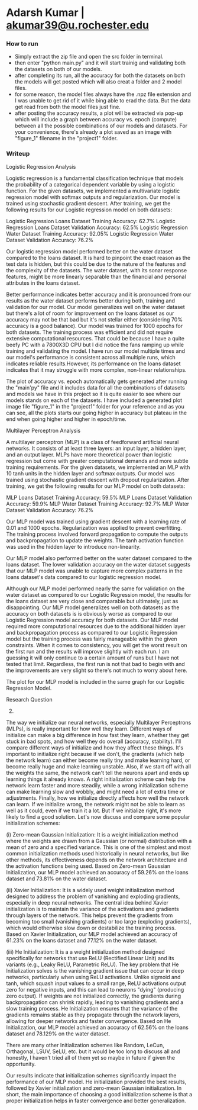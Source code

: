 # Adarsh Kumar | akumar39@u.rochester.edu


### How to run ###

- Simply extract the zip file and open the src folder in terminal. 
- then enter "python main.py" and it will start trainig and validating both the datasets on both of our models.
- after completing its run, all the accuracy for both the datasets on both the models will get posted which will also creat a folder and 2 model files.
- for some reason, the model files always have the .npz file extension and I was unable to get rid of it while bing able to erad the data. But the data get read from both the model files just fine. 
- after posting the accuracy results, a plot will be extracted via pop-up which will include a graph between accuracy vs. epoch (compute) between all the possible combinations of our models and datasets. For your convenience, there's already a plot saved as an image with "figure_1" filename in the "project1" folder. 

### Writeup ###

Logistic Regression Analysis

Logistic regression is a fundamental classification technique that models the probability of a categorical dependent variable by using a logistic function.
For the given datasets, we implemented a multivariate logistic regression model with softmax outputs and regularization. Our model is trained using stochastic gradient descent.
After training, we get the following results for our Logistic regression model on both datasets:

Logistic Regression Loans Dataset Training Accuracy: 62.7%
Logistic Regression Loans Dataset Validation Accuracy: 62.5%
Logistic Regression Water Dataset Training Accuracy: 92.05%
Logistic Regression Water Dataset Validation Accuracy: 76.2%

Our logistic regression model performed better on the water dataset compared to the loans dataset. It is hard to pinpoint the exact reason as the test data is hidden, but this could be due to the nature of the features and the complexity of the datasets. The water dataset, with its sonar response features, might be more linearly separable than the financial and personal attributes in the loans dataset.

Better performance indicates better accuracy and it is pronounced from our results as the water dataset performs better during both, training and validation for our model. Our model generalizes well on the water dataset but there's a lot of room for improvement on the loans dataset as our accuracy may not be that bad but it's not stellar either (considering 70% accuracy is a good balance).
Our model was trained for 1000 epochs for both datasets. The training process was efficient and did not require extensive computational resources. That could be because I have a quite beefy PC with a 7800X3D CPU but I did notice the fans ramping up while training and validating the model. 
I have run our model multiple times and our model's performance is consistent across all multiple runs, which indicates reliable results.However, its performance on the loans dataset indicates that it may struggle with more complex, non-linear relationships.

The plot of accuracy vs. epoch automatically gets generated after running the "main'py" file and it includes data for all the combinations of datasets and models we have in this project so it is quite easier to see where our models stands on each of the datasets.
I have included a generated plot image file "figure_1" in the "project1" folder for your reference and as you can see, all the plots starts our going higher in accuracy but plateau in the end when going higher and higher in epoch/time. 


Multilayer Perceptron Analysis

A multilayer perceptron (MLP) is a class of feedforward artificial neural networks. It consists of at least three layers: an input layer, a hidden layer, and an output layer. MLPs have more theoretical power than logistic regression but come with greater computational demands and more subtle training requirements.
For the given datasets, we implemented an MLP with 10 tanh units in the hidden layer and softmax outputs. Our model was trained using stochastic gradient descent with dropout regularization.
After training, we get the following results for our MLP model on both datasets:

MLP Loans Dataset Training Accuracy: 59.5%
MLP Loans Dataset Validation Accuracy: 59.9%
MLP Water Dataset Training Accuracy: 92.7%
MLP Water Dataset Validation Accuracy: 76.2%

Our MLP model was trained using gradient descent with a learning rate of 0.01 and 1000 epochs. Regularization was applied to prevent overfitting. The training process involved forward propagation to compute the outputs and backpropagation to update the weights. The tanh activation function was used in the hidden layer to introduce non-linearity.

Our MLP model also performed better on the water dataset compared to the loans dataset. The lower validation accuracy on the water dataset suggests that our MLP model was unable to capture more complex patterns in the loans dataset's data compared to our logistic regression model.

Although our MLP model performed nearly the same for validation on the water dataset as compared to our Logistic Regression model, the results for the loans dataset are very close and comparable but ultimately, just as disappointing. Our MLP model generalizes well on both datasets as the accuracy on both datasets is is obviously worse as compared to our Logistic Regression model accuracy for both datasets.
Our MLP model required more computational resources due to the additional hidden layer and backpropagation process as compared to our Logistic Regression model but the training process was fairly manageable within the given constraints. When it comes to consistency, you will get the worst result on the first run and the results will improve slightly with each run. I am guessing it will only continue to a certain amount of runs but I have not tested that limit. Regardless, the first run is not that bad to begin with and the improvements are very slight so there's not much to worry about here.

The plot for our MLP model is included in the same graph for our Logistic Regression Model.


Research Question

2. 

The way we initialize our neural networks, especially Multilayer Perceptrons (MLPs), is really important for how well they learn. Different ways of initialize can make a big difference in how fast they learn, whether they get stuck in bad spots, and how well they do overall (accuracy, stability). I'll compare different ways of initialize and how they affect these things. It's important to initialize right because if we don't, the gradients (which help the network learn) can either become really tiny and make learning hard, or become really huge and make learning unstable. Also, if we start off with all the weights the same, the network can't tell the neurons apart and ends up learning things it already knows. A right initialization scheme can help the network learn faster and more steadily, while a wrong initialization scheme can make learning slow and wobbly, and might need a lot of extra time or adjustments. Finally, how we initialize directly affects how well the network can learn. If we initialize wrong, the network might not be able to learn as well as it could, even if we train it a lot. But if we initialize right, it's more likely to find a good solution. Let's now discuss and compare some popular initialization schemes:

(i) Zero-mean Gaussian Initialization: It is a weight initialization method where the weights are drawn from a Gaussian (or normal) distribution with a mean of zero and a specified variance. This is one of the simplest and most common initialization methods used historically in neural networks, but like other methods, its effectiveness depends on the network architecture and the activation functions being used.
Based on Zero-mean Gaussian Initialization, our MLP model achieved an accuracy of 59.26% on the loans dataset and 73.81% on the water dataset.

(ii) Xavier Initialization: It is a widely used weight initialization method designed to address the problem of vanishing and exploding gradients, especially in deep neural networks. The central idea behind Xavier initialization is to maintain the variance of the activations and gradients through layers of the network. This helps prevent the gradients from becoming too small (vanishing gradients) or too large (exploding gradients), which would otherwise slow down or destabilize the training process.
Based on Xavier Initialization, our MLP model achieved an accuracy of 61.23% on the loans dataset and 77.12% on the water dataset.

(iii) He Initialization: It is a a weight initialization method designed specifically for networks that use ReLU (Rectified Linear Unit) and its variants (e.g., Leaky ReLU, Parametric ReLU). The key problem that He Initialization solves is the vanishing gradient issue that can occur in deep networks, particularly when using ReLU activations. Unlike sigmoid and tanh, which squash input values to a small range, ReLU activations output zero for negative inputs, and this can lead to neurons "dying" (producing zero output). If weights are not initialized correctly, the gradients during backpropagation can shrink rapidly, leading to vanishing gradients and a slow training process.
He Initialization ensures that the variance of the gradients remains stable as they propagate through the network layers, allowing for deeper networks and faster convergence.
Based on He Initialization, our MLP model achieved an accuracy of 62.56% on the loans dataset and 78.129% on the water dataset.

There are many other Initialization schemes like Random, LeCun, Orthagonal, LSUV, SeLU, etc. but it would be too long to discuss all and honestly, I haven't tried all of them yet so maybe in future if given the opportunity. 

Our results indicate that initialization schemes significantly impact the performance of our MLP model. He initialization provided the best results, followed by Xavier initialization and zero-mean Gaussian initialization. In short, the main importance of choosing a good initialization scheme is that a proper initialization helps in faster convergence and better generalization.